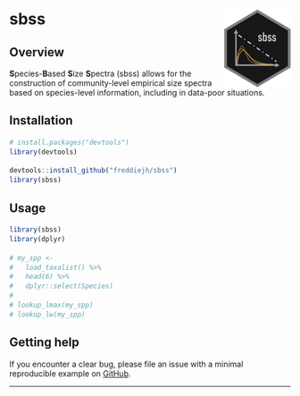 
<!-- README.md is generated from README.Rmd. Please edit that file -->

# sbss <img src='man/figures/logo.png' align="right" height="139" /></a>

<!-- badges: start -->
<!-- badges: end -->

## Overview

**S**pecies-**B**ased **S**ize **S**pectra (sbss) allows for the
construction of community-level empirical size spectra based on
species-level information, including in data-poor situations.

## Installation

``` r
# install.packages("devtools")
library(devtools)

devtools::install_github("freddiejh/sbss")
library(sbss)
```

## Usage

``` r
library(sbss)
library(dplyr)

# my_spp <-
#   load_taxalist() %>% 
#   head(6) %>%
#   dplyr::select(Species)
# 
# lookup_lmax(my_spp)
# lookup_lw(my_spp)
```

## Getting help

If you encounter a clear bug, please file an issue with a minimal
reproducible example on
[GitHub](https://github.com/FreddieJH/sbss/issues).

------------------------------------------------------------------------
